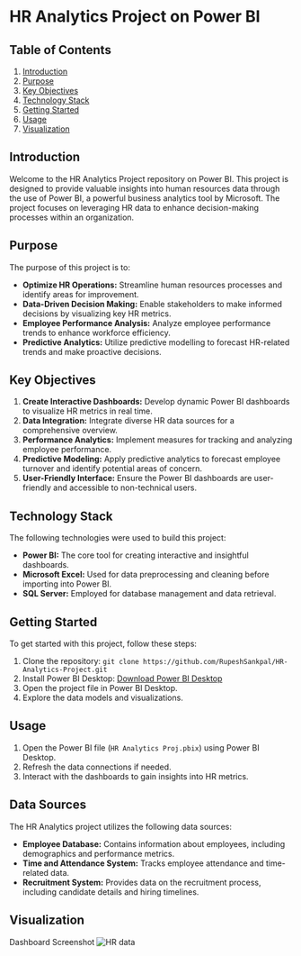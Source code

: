 


# HR Analytics Project on Power BI

## Table of Contents

1. [Introduction](#introduction)
2. [Purpose](#purpose)
3. [Key Objectives](#key-objectives)
4. [Technology Stack](#technology-stack)
5. [Getting Started](#getting-started)
6. [Usage](#usage)
7. [Visualization](#visualization)


## Introduction

Welcome to the HR Analytics Project repository on Power BI. This project is designed to provide valuable insights into human resources data through the use of Power BI, a powerful business analytics tool by Microsoft. The project focuses on leveraging HR data to enhance decision-making processes within an organization.

## Purpose

The purpose of this project is to:

- **Optimize HR Operations:** Streamline human resources processes and identify areas for improvement.
- **Data-Driven Decision Making:** Enable stakeholders to make informed decisions by visualizing key HR metrics.
- **Employee Performance Analysis:** Analyze employee performance trends to enhance workforce efficiency.
- **Predictive Analytics:** Utilize predictive modelling to forecast HR-related trends and make proactive decisions.

## Key Objectives

1. **Create Interactive Dashboards:** Develop dynamic Power BI dashboards to visualize HR metrics in real time.
2. **Data Integration:** Integrate diverse HR data sources for a comprehensive overview.
3. **Performance Analytics:** Implement measures for tracking and analyzing employee performance.
4. **Predictive Modeling:** Apply predictive analytics to forecast employee turnover and identify potential areas of concern.
5. **User-Friendly Interface:** Ensure the Power BI dashboards are user-friendly and accessible to non-technical users.

## Technology Stack

The following technologies were used to build this project:

- **Power BI:** The core tool for creating interactive and insightful dashboards.
- **Microsoft Excel:** Used for data preprocessing and cleaning before importing into Power BI.
- **SQL Server:** Employed for database management and data retrieval.

## Getting Started

To get started with this project, follow these steps:

1. Clone the repository: `git clone https://github.com/RupeshSankpal/HR-Analytics-Project.git`
2. Install Power BI Desktop: [Download Power BI Desktop](https://powerbi.microsoft.com/en-us/desktop/)
3. Open the project file in Power BI Desktop.
4. Explore the data models and visualizations.

## Usage

1. Open the Power BI file (`HR Analytics Proj.pbix`) using Power BI Desktop.
2. Refresh the data connections if needed.
3. Interact with the dashboards to gain insights into HR metrics.

## Data Sources

The HR Analytics project utilizes the following data sources:

- **Employee Database:** Contains information about employees, including demographics and performance metrics.
- **Time and Attendance System:** Tracks employee attendance and time-related data.
- **Recruitment System:** Provides data on the recruitment process, including candidate details and hiring timelines.

## Visualization

Dashboard Screenshot
![HR data](https://github.com/RupeshSankpal/HR-Analytics-Project/assets/129041496/ec1e9f4f-659b-414a-b302-d3b9e8cf64b3)



